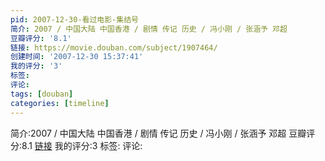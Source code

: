 ```yaml
---
pid: 2007-12-30-看过电影-集结号
简介: 2007 / 中国大陆 中国香港 / 剧情 传记 历史 / 冯小刚 / 张涵予 邓超
豆瓣评分: '8.1'
链接: https://movie.douban.com/subject/1907464/
创建时间: '2007-12-30 15:37:41'
我的评分: '3'
标签:
评论:
tags: [douban]
categories: [timeline]
---
```

简介:2007 / 中国大陆 中国香港 / 剧情 传记 历史 / 冯小刚 / 张涵予 邓超
豆瓣评分:8.1
[链接](https://movie.douban.com/subject/1907464/)
我的评分:3
标签:
评论:
